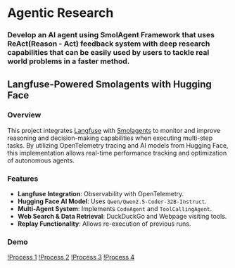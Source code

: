 # Agentic Research

### Develop an AI agent using SmolAgent Framework that uses ReAct(Reason - Act) feedback system with deep research capabilities that can be easily used by users to tackle real world problems in a faster method.

## Langfuse-Powered Smolagents with Hugging Face

### Overview

This project integrates [Langfuse](https://langfuse.com/) with [Smolagents](https://github.com/smol-ai/smolagents) to monitor and improve reasoning and decision-making capabilities when executing multi-step tasks. By utilizing OpenTelemetry tracing and AI models from Hugging Face, this implementation allows real-time performance tracking and optimization of autonomous agents.

### Features

- **Langfuse Integration**: Observability with OpenTelemetry.
- **Hugging Face AI Model**: Uses `Qwen/Qwen2.5-Coder-32B-Instruct`.
- **Multi-Agent System**: Implements `CodeAgent` and `ToolCallingAgent`.
- **Web Search & Data Retrieval**: DuckDuckGo and Webpage visiting tools.
- **Replay Functionality**: Allows re-execution of previous runs.


### Demo

[!Process 1](sample/1.png)
[!Process 2](sample/2.png)
[!Process 3](sample/3.png)
[!Process 4](sample/4.png)